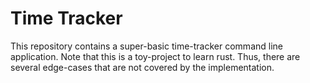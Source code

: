# Time Tracker
This repository contains a super-basic time-tracker command line application. Note that this is a toy-project to learn rust. Thus, there are several edge-cases that are not covered by the implementation.